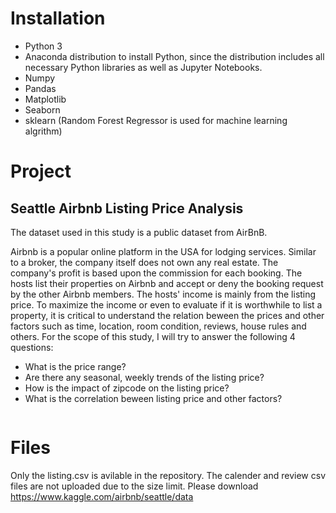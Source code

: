 
# Installation

- Python 3
- Anaconda distribution to install Python, since the distribution includes all necessary Python libraries as well as Jupyter Notebooks.
- Numpy
- Pandas
- Matplotlib
- Seaborn
- sklearn (Random Forest Regressor is used for machine learning algrithm)

# Project

## Seattle Airbnb Listing Price Analysis

The dataset used in this study is a public dataset from AirBnB.

Airbnb is a popular online platform in the USA for lodging services. Similar to a broker, the company itself does not own any real estate. The company's profit is based upon the commission for each booking. The hosts list their properties on Airbnb and accept or deny the booking request by the other Airbnb members. The hosts' income is mainly from the listing price. To maximize the income or even to evaluate if it is worthwhile to list a property, it is critical to understand the relation beween the prices and other factors such as time, location, room condition, reviews, house rules and others. For the scope of this study, I will try to answer the following 4 questions:

- What is the price range?
- Are there any seasonal, weekly trends of the listing price?
- How is the impact of zipcode on the listing price?
- What is the correlation beween listing price and other factors?


```python

```
# Files
Only the listing.csv is avilable in the repository. The calender and review csv files are not uploaded due to the size limit. Please download 
https://www.kaggle.com/airbnb/seattle/data
